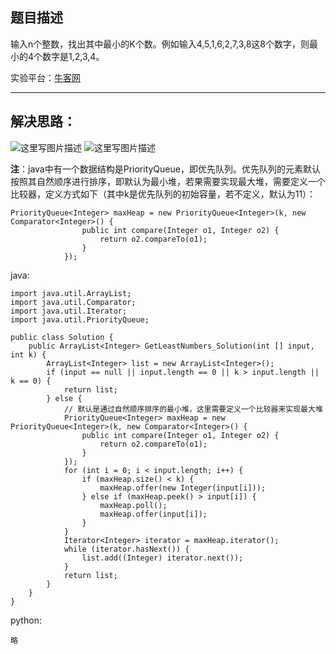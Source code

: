﻿**题目描述**
--------

输入n个整数，找出其中最小的K个数。例如输入4,5,1,6,2,7,3,8这8个数字，则最小的4个数字是1,2,3,4。

实验平台：[牛客网](https://www.nowcoder.com/ta/coding-interviews?page=1)

----------


**解决思路：**
---------
![这里写图片描述](https://img.blog.csdn.net/20180401174037998?/2/text/aHR0cHM6Ly9ibG9nLmNzZG4ubmV0L3dhbmc0NTQ1OTIyOTc=/font/5a6L5L2T/fontsize/400/fill/I0JBQkFCMA==/dissolve/70)
![这里写图片描述](https://img.blog.csdn.net/2018040117404611?/2/text/aHR0cHM6Ly9ibG9nLmNzZG4ubmV0L3dhbmc0NTQ1OTIyOTc=/font/5a6L5L2T/fontsize/400/fill/I0JBQkFCMA==/dissolve/70)


**注**：java中有一个数据结构是PriorityQueue，即优先队列。优先队列的元素默认按照其自然顺序进行排序，即默认为最小堆，若果需要实现最大堆，需要定义一个比较器，定义方式如下（其中k是优先队列的初始容量，若不定义，默认为11）：

```
PriorityQueue<Integer> maxHeap = new PriorityQueue<Integer>(k, new Comparator<Integer>() {
				public int compare(Integer o1, Integer o2) {
					return o2.compareTo(o1);
				}
			});
```



java:
```
import java.util.ArrayList;
import java.util.Comparator;
import java.util.Iterator;
import java.util.PriorityQueue;

public class Solution {
    public ArrayList<Integer> GetLeastNumbers_Solution(int [] input, int k) {
        ArrayList<Integer> list = new ArrayList<Integer>();
		if (input == null || input.length == 0 || k > input.length || k == 0) {
			return list;
		} else {
			// 默认是通过自然顺序排序的最小堆，这里需要定义一个比较器来实现最大堆
			PriorityQueue<Integer> maxHeap = new PriorityQueue<Integer>(k, new Comparator<Integer>() {
				public int compare(Integer o1, Integer o2) {
					return o2.compareTo(o1);
				}
			});
			for (int i = 0; i < input.length; i++) {
				if (maxHeap.size() < k) {
					maxHeap.offer(new Integer(input[i]));
				} else if (maxHeap.peek() > input[i]) {
					maxHeap.poll();
					maxHeap.offer(input[i]);
				}
			}
			Iterator<Integer> iterator = maxHeap.iterator();
			while (iterator.hasNext()) {
				list.add((Integer) iterator.next());
			}
			return list;
		}
    }
}
```


python:
```
略
```